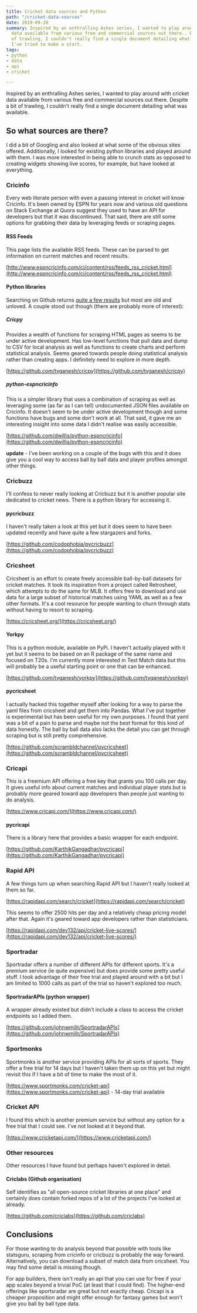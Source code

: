 ```yaml
---
title: Cricket data sources and Python
path: "/cricket-data-sources"
date: 2019-09-28
summary: Inspired by an enthralling Ashes series, I wanted to play around with cricket
  data available from various free and commercial sources out there.. Despite a bit
  of trawling, I couldn't really find a single document detailing what was available.
  I've tried to make a start.
tags:
- python
- data
- api
- cricket

---
```

Inspired by an enthralling Ashes series, I wanted to play around with cricket data available from various free and commercial sources out there. Despite a bit of trawling, I couldn't really find a single document detailing what was available.

## So what sources are there?

I did a bit of Googling and also looked at what some of the obvious sites offered. Additionally, I looked for existing python libraries and played around with them. I was more interested in being able to crunch stats as opposed to creating widgets showing live scores, for example, but have looked at everything.

### Cricinfo

Every web literate person with even a passing interest in cricket will know Cricinfo. It's been owned by ESPN for years now and various old questions on Stack Exchange at Quora suggest they used to have an API for developers but that it was discontinued. That said, there are still some options for grabbing their data by leveraging feeds or scraping pages.

#### RSS Feeds

This page lists the available RSS feeds. These can be parsed to get information on current matches and recent results.

[http://www.espncricinfo.com/ci/content/rss/feeds_rss_cricket.html](http://www.espncricinfo.com/ci/content/rss/feeds_rss_cricket.html)

#### Python libraries

Searching on Github returns [quite a few results](https://github.com/search?l=Python&q=cricinfo&type=Repositories) but most are old and unloved. A couple stood out though (there are probably more of interest):

##### Cricpy

Provides a wealth of functions for scraping HTML pages as seems to be under active development. Has low-level functions that pull data and dump to CSV for local analysis as well as functions to create charts and perform statistical analysis. Seems geared towards people doing statistical analysis rather than creating apps. I definitely need to explore in more depth.

[https://github.com/tvganesh/cricpy](https://github.com/tvganesh/cricpy)

##### python-espncricinfo

This is a simpler library that uses a combination of scraping as well as leveraging some (as far as I can tell) undocumented JSON files available on Cricinfo. It doesn't seem to be under active development though and some functions have bugs and some don't work at all. That said, it gave me an interesting insight into some data I didn't realise was easily accessible.

[https://github.com/dwillis/python-espncricinfo](https://github.com/dwillis/python-espncricinfo)

**update** - I've been working on a couple of the bugs with this and it does give you a cool way to access ball by ball data and player profiles amongst other things.

### Cricbuzz

I'll confess to never really looking at Cricbuzz but it is another popular site dedicated to cricket news. There is a python library for accessing it.

#### pycricbuzz

I haven't really taken a look at this yet but it does seem to have been updated recently and have quite a few stargazers and forks.

[https://github.com/codophobia/pycricbuzz](https://github.com/codophobia/pycricbuzz)

### Cricsheet

Cricsheet is an effort to create freely accessible ball-by-ball datasets for cricket matches. It took its inspiration from a project called Retrosheet, which attempts to do the same for MLB. It offers free to download and use data for a large subset of historical matches using YAML as well as a few other formats. It's a cool resource for people wanting to churn through stats without having to resort to scraping.

[https://cricsheet.org/](https://cricsheet.org/)

#### Yorkpy

This is a python module, available on PyPi. I haven't actually played with it yet but it seems to be based on an R package of the same name and focused on T20s. I'm currently more interested in Test Match data but this will probably be a useful starting point or one that can be enhanced.

[https://github.com/tvganesh/yorkpy](https://github.com/tvganesh/yorkpy)

#### pycricsheet

I actually hacked this together myself after looking for a way to parse the yaml files from cricsheet and get them into Pandas. What I've put together is experimental but has been useful for my own purposes. I found that yaml was a bit of a pain to parse and maybe not the best format for this kind of data honestly. The ball by ball data also lacks the detail you can get through scraping but is still pretty comprehensive.

[https://github.com/scrambldchannel/pycricsheet](https://github.com/scrambldchannel/pycricsheet)

### Cricapi

This is a freemium API offering a free key that grants you 100 calls per day. It gives useful info about current matches and individual player stats but is probably more geared toward app developers than people just wanting to do analysis.

[https://www.cricapi.com/](https://www.cricapi.com/)

#### pycricapi

There is a library here that provides a basic wrapper for each endpoint.

[https://github.com/KarthikGangadhar/pycricapi](https://github.com/KarthikGangadhar/pycricapi)

### Rapid API

A few things turn up when searching Rapid API but I haven't really looked at them so far.

[https://rapidapi.com/search/cricket](https://rapidapi.com/search/cricket)

This seems to offer 2500 hits per day and a relatively cheap pricing model after that. Again it's geared toward app developers rather than statisticians.

[https://rapidapi.com/dev132/api/cricket-live-scores/](https://rapidapi.com/dev132/api/cricket-live-scores/)

### Sportradar

Sportradar offers a number of different APIs for different sports. It's a premium service (ie quite expensive) but does provide some pretty useful stuff. I took advantage of their free trial and played around with a bit but I am limited to 1000 calls as part of the trial so haven't explored too much.

#### SportradarAPIs (python wrapper)

A wrapper already existed but didn't include a class to access the cricket endpoints so I added them.

[https://github.com/johnwmillr/SportradarAPIs](https://github.com/johnwmillr/SportradarAPIs)

### Sportmonks

Sportmonks is another service providing APIs for all sorts of sports. They offer a free trial for 14 days but I haven't taken them up on this yet but might revisit this if I have a bit of time to make the most of it.

[https://www.sportmonks.com/cricket-api](https://www.sportmonks.com/cricket-api) - 14-day trial available

### Cricket API

I found this which is another premium service but without any option for a free trial that I could see. I've not looked at it beyond that.

[https://www.cricketapi.com/](https://www.cricketapi.com/)

### Other resources

Other resources I have found but perhaps haven't explored in detail.

#### Criclabs (Github organisation)

Self identifies as "all open-source cricket libraries at one place" and certainly does contain forked repos of a lot of the projects I've looked at already.

[https://github.com/criclabs](https://github.com/criclabs)

## Conclusions

For those wanting to do analysis beyond that possible with tools like statsguru, scraping from cricinfo or cricbuzz is probably the way forward. Alternatively, you can download a subset of match data from cricsheet. You may find some detail is missing though.

For app builders, there isn't really an api that you can use for free if your app scales beyond a trivial PoC (at least that I could find). The higher-end offerings like sportsradar are great but not exactly cheap. Cricapi is a cheaper proposition and might offer enough for fantasy games but won't give you ball by ball type data.